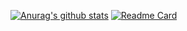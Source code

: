 [![Anurag's github stats](https://github-readme-stats.vercel.app/api?username=yannvici&?theme=radical)](https://github.com/anuraghazra/github-readme-stats)
[![Readme Card](https://github-readme-stats.vercel.app/api/pin/?username=yannvici&?theme=radical)](https://github.com/anuraghazra/github-readme-stats)
